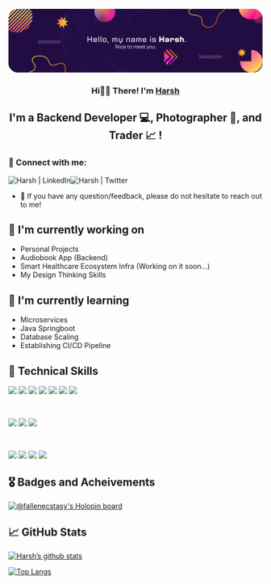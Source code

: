 ![](https://github.com/fallen-ecstasy/fallen-ecstasy/blob/main/Blue%20Modern%20Gradient%20Technology%20LinkedIn%20Banner%20(1).png?raw=true)
<h3 align="center">
  Hi👋🏻 There! I'm <a href="https://github.com/fallen-ecstasy">Harsh</a>
</h3>

<h2 align="center">
I'm a Backend Developer 💻, Photographer 📸, and Trader 📈 !
</h2>


### 🤝 Connect with me:

<a href="https://www.linkedin.com/in/iamharshmisra/"><img align="left" src="https://img.shields.io/badge/LinkedIn-0077B5?style=for-the-badge&logo=linkedin&logoColor=white" alt="Harsh | LinkedIn"/></a>
<a href="https://twitter.com/fallen_Ecstasy"><img align="left" src="https://img.shields.io/badge/Twitter-1DA1F2?style=for-the-badge&logo=twitter&logoColor=white" alt="Harsh | Twitter"/></a>
</br>
- 💬 If you have any question/feedback, please do not hesitate to reach out to me!

## 🔭 I'm currently working on

- Personal Projects
- Audiobook App (Backend)
- Smart Healthcare Ecosystem Infra (Working on it soon...)
- My Design Thinking Skills


## 🌱 I'm currently learning

- Microservices
- Java Springboot
- Database Scaling
- Establishing CI/CD Pipeline

## 💼 Technical Skills

![](https://img.shields.io/badge/Node.js-43853D?style=for-the-badge&logo=node.js&logoColor=white)
![](https://img.shields.io/badge/Express.js-404D59?style=for-the-badge)
![](https://img.shields.io/badge/React-20232A?style=for-the-badge&logo=react&logoColor=61DAFB)
![](https://img.shields.io/badge/Redux-593D88?style=for-the-badge&logo=redux&logoColor=white)
![](https://img.shields.io/badge/MongoDB-4EA94B?style=for-the-badge&logo=mongodb&logoColor=white)
![](https://img.shields.io/badge/PostgreSQL-316192?style=for-the-badge&logo=postgresql&logoColor=white)
![](https://img.shields.io/badge/redis-%23DD0031.svg?&style=for-the-badge&logo=redis&logoColor=white)

</br>

![](https://img.shields.io/badge/Bootstrap-563D7C?style=for-the-badge&logo=bootstrap&logoColor=white)
![](https://img.shields.io/badge/Material--UI-0081CB?style=for-the-badge&logo=material-ui&logoColor=white)
![](https://img.shields.io/badge/styled--components-DB7093?style=for-the-badge&logo=styled-components&logoColor=white)


</br>

![](https://img.shields.io/badge/Amazon_AWS-232F3E?style=for-the-badge&logo=amazon-aws&logoColor=white)
![](https://img.shields.io/badge/Netlify-00C7B7?style=for-the-badge&logo=netlify&logoColor=white)
![](https://img.shields.io/badge/GIT-E44C30?style=for-the-badge&logo=git&logoColor=white)
![](https://img.shields.io/badge/GitHub-100000?style=for-the-badge&logo=github&logoColor=white)



## 🎖️ Badges and Acheivements
[![@fallenecstasy's Holopin board](https://holopin.me/fallenecstasy)](https://holopin.io/@fallenecstasy)


## 📈 GitHub Stats 
<p align="center">

  [![Harsh’s github stats](https://github-readme-stats.vercel.app/api?username=fallen-ecstasy&show_icons=true&theme=synthwave)](https://github.com/fallen-ecstasy)


  [![Top Langs](https://github-readme-stats.vercel.app/api/top-langs/?username=fallen-ecstasy&layout=compact&theme=synthwave)](https://github.com/fallen-ecstasy)

</p>
<!---
fallen-ecstasy/fallen-ecstasy is a ✨ special ✨ repository because its `README.md` (this file) appears on your GitHub profile.
You can click the Preview link to take a look at your changes.
--->
